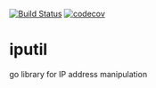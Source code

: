 [![Build Status](https://travis-ci.org/krisiasty/iputil.svg?branch=master)](https://travis-ci.org/krisiasty/iputil)
[![codecov](https://codecov.io/gh/krisiasty/iputil/branch/master/graph/badge.svg)](https://codecov.io/gh/krisiasty/iputil)

# iputil
go library for IP address manipulation
